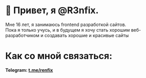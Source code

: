 # 👋 Привет, я @R3nfix. 
Мне 16 лет, я занимаюсь frontend разработкой сайтов. <br>
Пока я только учусь, и в будущем я хочу стать хорошим веб-разработчиком и создавать хорошие и красивые сайты

# Как со мной связаться:
<b>Telegram:<b> <a href="[t.me/renfix](https://t.me/renfix)">[t.me/renfix](https://t.me/renfix)</a>

